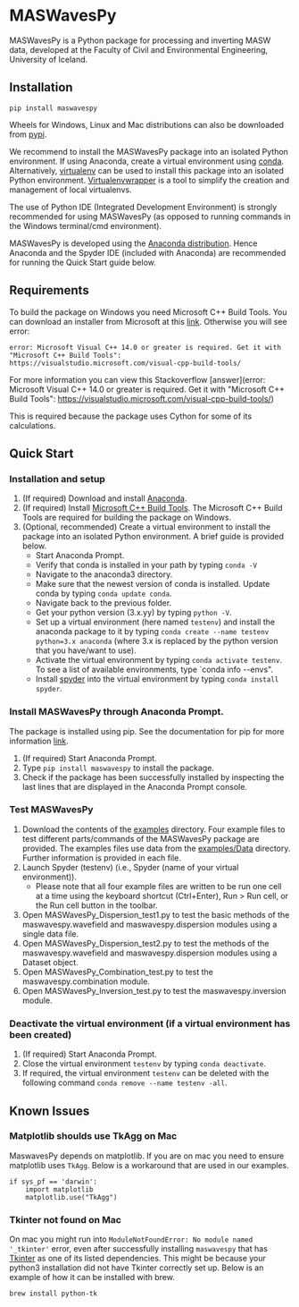 # MASWavesPy

MASWavesPy is a Python package for processing and inverting MASW data, developed at the Faculty of Civil and Environmental Engineering, University of Iceland. 

## Installation

`pip install maswavespy`

Wheels for Windows, Linux and Mac distributions can also be downloaded from [pypi](https://test.pypi.org/project/maswavespytest/#files).

We recommend to install the MASWavesPy package into an isolated Python environment. If using Anaconda, create a virtual environment using [conda](https://docs.conda.io/projects/conda/en/latest/commands/create.html). Alternatively, [virtualenv](https://docs.python.org/3/library/venv.html) can be used to install this package into an isolated Python environment. [Virtualenvwrapper](https://virtualenvwrapper.readthedocs.io/en/latest/) is a tool to simplify the creation and management of local virtualenvs.

The use of Python IDE (Integrated Development Environment) is strongly recommended for using MASWavesPy (as opposed to running commands in the Windows terminal/cmd environment). 

MASWavesPy is developed using the [Anaconda distribution](https://www.anaconda.com/). Hence Anaconda and the Spyder IDE (included with Anaconda) are recommended for running the Quick Start guide below. 

## Requirements

To build the package on Windows you need Microsoft C++ Build Tools. You can download an installer from Microsoft at this [link](https://visualstudio.microsoft.com/visual-cpp-build-tools/). Otherwise you will see error:
```
error: Microsoft Visual C++ 14.0 or greater is required. Get it with "Microsoft C++ Build Tools": https://visualstudio.microsoft.com/visual-cpp-build-tools/
```
For more information you can view this Stackoverflow [answer](error: Microsoft Visual C++ 14.0 or greater is required. Get it with "Microsoft C++ Build Tools": https://visualstudio.microsoft.com/visual-cpp-build-tools/)

This is required because the package uses Cython for some of its calculations.

## Quick Start

### Installation and setup

1. (If required) Download and install [Anaconda](https://www.anaconda.com/download).
2. (If required) Install [Microsoft C++ Build Tools](https://visualstudio.microsoft.com/visual-cpp-build-tools/). The Microsoft C++ Build Tools are required for building the package on Windows.
3. (Optional, recommended) Create a virtual environment to install the package into an isolated Python environment. A brief guide is provided below.
   - Start Anaconda Prompt.
   - Verify that conda is installed in your path by typing `conda -V`
   - Navigate to the anaconda3 directory.
   - Make sure that the newest version of conda is installed. Update conda by typing `conda update conda`.
   - Navigate back to the previous folder.
   - Get your python version (3.x.yy) by typing `python -V`.
   - Set up a virtual environment (here named `testenv`) and install the anaconda package to it by typing `conda create --name testenv python=3.x anaconda` (where 3.x is replaced by the python version that you have/want to use).
   - Activate the virtual environment by typing `conda activate testenv`. To see a list of available environments, type `conda info --envs".
   - Install [spyder](https://www.spyder-ide.org/) into the virtual environment by typing `conda install spyder`.

### Install MASWavesPy through Anaconda Prompt. 

The package is installed using pip. See the documentation for pip for more information [link](https://pip.pypa.io/en/stable/).
1. (If required) Start Anaconda Prompt.
2. Type `pip install maswavespy` to install the package.
3. Check if the package has been successfully installed by inspecting the last lines that are displayed in the Anaconda Prompt console.

### Test MASWavesPy

1. Download the contents of the [examples](https://github.com/Mazvel/maswavespytest/tree/main/examples) directory. Four example files to test different parts/commands of the MASWavesPy package are provided. The examples files use data from the [examples/Data](https://github.com/Mazvel/maswavespytest/tree/main/examples/Data) directory. Further information is provided in each file. 
2. Launch Spyder (testenv) (i.e., Spyder (name of your virtual environment)).
   - Please note that all four example files are written to be run one cell at a time using the keyboard shortcut (Ctrl+Enter), Run > Run cell, or the Run cell button in the toolbar.
3. Open MASWavesPy_Dispersion_test1.py to test the basic methods of the maswavespy.wavefield and maswavespy.dispersion modules using a single data file.
4. Open MASWavesPy_Dispersion_test2.py to test the methods of the maswavespy.wavefield and maswavespy.dispersion modules using a Dataset object.
5. Open MASWavesPy_Combination_test.py to test the maswavespy.combination module.
6. Open MASWavesPy_Inversion_test.py to test the maswavespy.inversion module.

### Deactivate the virtual environment (if a virtual environment has been created)

1. (If required) Start Anaconda Prompt.
2. Close the virtual environment `testenv` by typing `conda deactivate`.
3. If required, the virtual environment `testenv` can be deleted with the following command `conda remove --name testenv -all`.

## Known Issues

### Matplotlib shoulds use TkAgg on Mac

MaswavesPy depends on matplotlib. If you are on mac you need to ensure matplotlib uses `TkAgg`. Below is a workaround that are used in our examples.

```
if sys_pf == 'darwin':
    import matplotlib
    matplotlib.use("TkAgg")
```

### Tkinter not found on Mac 

On mac you might run into `ModuleNotFoundError: No module named '_tkinter'` error, even after successfully installing `maswavespy` that has [Tkinter](https://docs.python.org/3/library/tkinter.html) as one of its listed dependencies. This might be because your python3 installation did not have Tkinter correctly set up. Below is an example of how it can be installed with brew.

`brew install python-tk`
